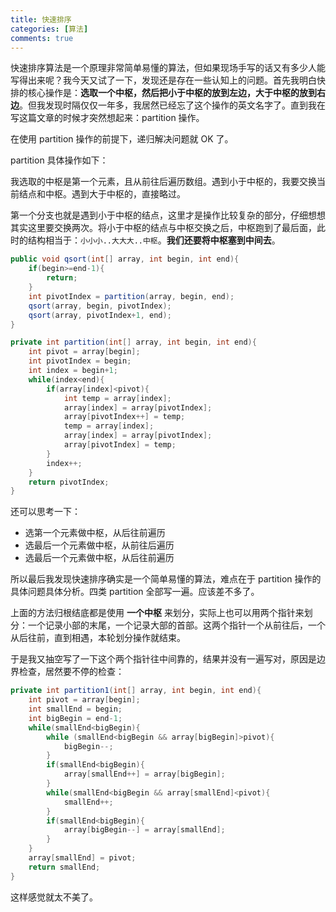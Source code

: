 ```yaml
---
title: 快速排序
categories: [算法]
comments: true
---
```


快速排序算法是一个原理非常简单易懂的算法，但如果现场手写的话又有多少人能写得出来呢？我今天又试了一下，发现还是存在一些认知上的问题。首先我明白快排的核心操作是：**选取一个中枢，然后把小于中枢的放到左边，大于中枢的放到右边**。但我发现时隔仅仅一年多，我居然已经忘了这个操作的英文名字了。直到我在写这篇文章的时候才突然想起来：partition 操作。

在使用 partition 操作的前提下，递归解决问题就 OK 了。

<!--more-->

partition 具体操作如下：

我选取的中枢是第一个元素，且从前往后遍历数组。遇到小于中枢的，我要交换当前结点和中枢。遇到大于中枢的，直接略过。

第一个分支也就是遇到小于中枢的结点，这里才是操作比较复杂的部分，仔细想想其实这里要交换两次。将小于中枢的结点与中枢交换之后，中枢跑到了最后面，此时的结构相当于：`小小小..大大大..中枢`。**我们还要将中枢塞到中间去**。

```java
public void qsort(int[] array, int begin, int end){
    if(begin>=end-1){
        return;
    }
    int pivotIndex = partition(array, begin, end);
    qsort(array, begin, pivotIndex);
    qsort(array, pivotIndex+1, end);
}

private int partition(int[] array, int begin, int end){
    int pivot = array[begin];
    int pivotIndex = begin;
    int index = begin+1;
    while(index<end){
        if(array[index]<pivot){
            int temp = array[index];
            array[index] = array[pivotIndex];
            array[pivotIndex++] = temp;
            temp = array[index];
            array[index] = array[pivotIndex];
            array[pivotIndex] = temp;
        }
        index++;
    }
    return pivotIndex;
}
```

还可以思考一下：

- 选第一个元素做中枢，从后往前遍历
- 选最后一个元素做中枢，从前往后遍历
- 选最后一个元素做中枢，从后往前遍历

所以最后我发现快速排序确实是一个简单易懂的算法，难点在于 partition 操作的具体问题具体分析。四类 partition 全部写一遍。应该差不多了。

上面的方法归根结底都是使用 **一个中枢** 来划分，实际上也可以用两个指针来划分：一个记录小部的末尾，一个记录大部的首部。这两个指针一个从前往后，一个从后往前，直到相遇，本轮划分操作就结束。

于是我又抽空写了一下这个两个指针往中间靠的，结果并没有一遍写对，原因是边界检查，居然要不停的检查：

```java
private int partition1(int[] array, int begin, int end){
    int pivot = array[begin];
    int smallEnd = begin;
    int bigBegin = end-1;
    while(smallEnd<bigBegin){
        while (smallEnd<bigBegin && array[bigBegin]>pivot){
            bigBegin--;
        }
        if(smallEnd<bigBegin){
            array[smallEnd++] = array[bigBegin];
        }
        while(smallEnd<bigBegin && array[smallEnd]<pivot){
            smallEnd++;
        }
        if(smallEnd<bigBegin){
            array[bigBegin--] = array[smallEnd];
        }
    }
    array[smallEnd] = pivot;
    return smallEnd;
}
```

这样感觉就太不美了。
